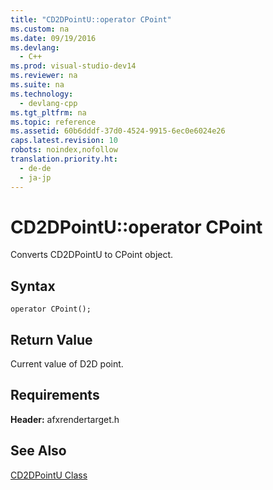 ```yaml
---
title: "CD2DPointU::operator CPoint"
ms.custom: na
ms.date: 09/19/2016
ms.devlang: 
  - C++
ms.prod: visual-studio-dev14
ms.reviewer: na
ms.suite: na
ms.technology: 
  - devlang-cpp
ms.tgt_pltfrm: na
ms.topic: reference
ms.assetid: 60b6dddf-37d0-4524-9915-6ec0e6024e26
caps.latest.revision: 10
robots: noindex,nofollow
translation.priority.ht: 
  - de-de
  - ja-jp
---
```

# CD2DPointU::operator CPoint
Converts CD2DPointU to CPoint object.  
  
## Syntax  
  
```  
operator CPoint();  
```  
  
## Return Value  
 Current value of D2D point.  
  
## Requirements  
 **Header:** afxrendertarget.h  
  
## See Also  
 [CD2DPointU Class](../vs140/CD2DPointU-Class.md)